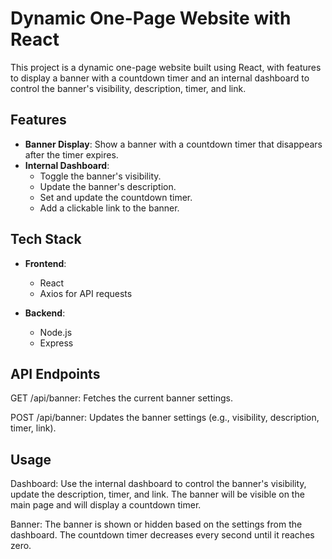 # Dynamic One-Page Website with React

This project is a dynamic one-page website built using React, with features to display a banner with a countdown timer and an internal dashboard to control the banner's visibility, description, timer, and link.

## Features

- **Banner Display**: Show a banner with a countdown timer that disappears after the timer expires.
- **Internal Dashboard**: 
  - Toggle the banner's visibility.
  - Update the banner's description.
  - Set and update the countdown timer.
  - Add a clickable link to the banner.


## Tech Stack

- **Frontend**:
  - React
  - Axios for API requests

- **Backend**:
  - Node.js
  - Express

## API Endpoints
GET /api/banner: Fetches the current banner settings.

POST /api/banner: Updates the banner settings (e.g., visibility, description, timer, link).

## Usage
Dashboard: Use the internal dashboard to control the banner's visibility, update the description, timer, and link. The banner will be visible on the main page and will display a countdown timer.

Banner: The banner is shown or hidden based on the settings from the dashboard. The countdown timer decreases every second until it reaches zero.


